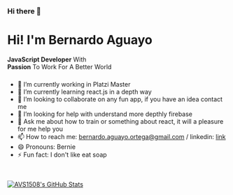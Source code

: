 ### Hi there 👋
# Hi! I'm  Bernardo Aguayo  
**JavaScript  Developer**  With  
**Passion**  To Work For A Better World
<!--
**BernardoAguayoOrtega/BernardoAguayoOrtega** is a ✨ _special_ ✨ repository because its `README.md` (this file) appears on your GitHub profile.
-->

###
- 🔭 I’m currently working in Platzi Master
- 🌱 I’m currently learning react.js in a depth way
- 👯 I’m looking to collaborate on any fun app, if you have an idea contact me
- 🤔 I’m looking for help with understand more depthly firebase
- 💬 Ask me about how to train or something about react, it will a pleasure for me help you
- 📫 How to reach me: bernardo.aguayo.ortega@gmail.com / linkedin: [link](https://www.linkedin.com/in/bernardo-aguayo/)
- 😄 Pronouns: Bernie
- ⚡ Fun fact: I don't like eat soap

<br/>

[![AVS1508's GitHub Stats](https://github-readme-stats.vercel.app/api?username=AVS1508&show_icons=true)](https://github.com/AVS1508)
